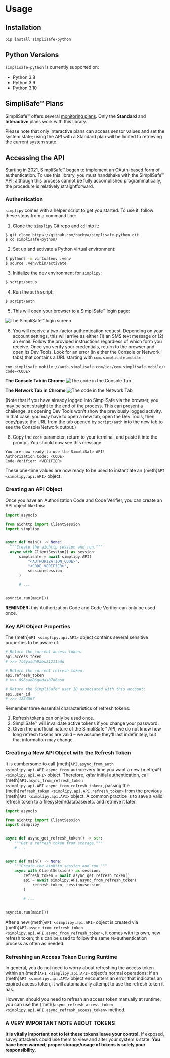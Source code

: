 # Usage

## Installation

```bash
pip install simplisafe-python
```

## Python Versions

`simplisafe-python` is currently supported on:

- Python 3.8
- Python 3.9
- Python 3.10

## SimpliSafe™ Plans

SimpliSafe™ offers several [monitoring plans](https://support.simplisafe.com/hc/en-us/articles/360023809972-What-are-the-service-plan-options-).
Only the **Standard** and **Interactive** plans work with this library.

Please note that only Interactive plans can access sensor values and set the system
state; using the API with a Standard plan will be limited to retrieving the current
system state.

## Accessing the API

Starting in 2021, SimpliSafe™  began to implement an OAuth-based form of authentication.
To use this library, you must handshake with the SimpliSafe™  API; although this process
cannot be fully accomplished programmatically, the procedure is relatively
straightforward.

### Authentication

`simplipy` comes with a helper script to get you started. To use it, follow these
steps from a command line:

1. Clone the ``simplipy`` Git repo and `cd` into it:

```sh
$ git clone https://github.com/bachya/simplisafe-python.git
$ cd simplisafe-python/
```

2. Set up and activate a Python virtual environment:

```sh
$ python3 -m virtualenv .venv
$ source .venv/bin/activate
```

3. Initialize the dev environment for ``simplipy``:

```sh
$ script/setup
```

4. Run the ``auth`` script:

```sh
$ script/auth
```

5. This will open your browser to a SimpliSafe™ login page:

![The SimpliSafe™ login screen](images/ss-login-screen.png)

6. You will receive a two-factor authentication request. Depending on your account
   settings, this will arrive as either (1) an SMS text message or (2) an email.
   Follow the provided instructions regardless of which form you receive. Once you
   verify your credentials, return to the browser and open its Dev Tools. Look for an
   error (in either the Console or Network tabs) that contains a URL starting with
   `com.simplisafe.mobile`:
```
com.simplisafe.mobile://auth.simplisafe.com/ios/com.simplisafe.mobile/callback?code=<CODE>
```
**The Console Tab in Chrome**
![The code in the Console Tab](images/ss-auth-code-in-console.png)

**The Network Tab in Chrome**
![The code in the Network Tab](images/ss-auth-code-in-network.png)

(Note that if you have already logged into SimpliSafe via the browser, you may be sent
straight to the end of the process. This can present a challenge, as opening Dev Tools
won't show the previously logged activity. In that case, you may have to open a new tab,
open the Dev Tools, then copy/paste the URL from the tab opened by `script/auth` into the
new tab to see the Console/Network output.)

8. Copy the `code` parameter, return to your terminal, and paste it into the prompt.
   You should now see this message:

```sh
You are now ready to use the SimpliSafe API!
Authorization Code: <CODE>
Code Verifier: <VERIFIER>
```

These one-time values are now ready to be used to instantiate an
{meth}`API <simplipy.api.API>` object.

### Creating an API Object

Once you have an Authorization Code and Code Verifier, you can create an API object like
this:

```python
import asyncio

from aiohttp import ClientSession
import simplipy


async def main() -> None:
  """Create the aiohttp session and run."""
  async with ClientSession() as session:
      simplisafe = await simplipy.API(
          "<AUTHORIZATION_CODE>",
          "<CODE_VERIFIER>",
          session=session,
      )

      # ...


asyncio.run(main())
```

**REMINDER:** this Authorization Code and Code Verifier can only be used once.

### Key API Object Properties

The {meth}`API <simplipy.api.API>` object contains several sensitive properties to be
aware of:

```python
# Return the current access token:
api.access_token
# >>> 7s9yasdh9aeu21211add

# Return the current refresh token:
api.refresh_token
# >>> 896sad86gudas87d6asd

# Return the SimpliSafe™ user ID associated with this account:
api.user_id
# >>> 1234567
```

Remember three essential characteristics of refresh tokens:

1. Refresh tokens can only be used once.
2. SimpliSafe™ will invalidate active tokens if you change your password.
3. Given the unofficial nature of the SimpliSafe™ API, we do not know how long refresh
   tokens are valid – we assume they'll last indefinitely, but that information may
   change.

### Creating a New API Object with the Refresh Token

It is cumbersome to call
{meth}`API.async_from_auth <simplipy.api.API.async_from_auth>` every time you want a new
{meth}`API <simplipy.api.API>` object. Therefore, *after* initial authentication, call
{meth}`API.async_from_refresh_token <simplipy.api.API.async_from_refresh_token>`,
passing the {meth}`refresh_token <simplipy.api.API.refresh_token>` from the previous
{meth}`API <simplipy.api.API>` object. A common practice is to save a valid refresh
token to a filesystem/database/etc. and retrieve it later.

```python
import asyncio

from aiohttp import ClientSession
import simplipy


async def async_get_refresh_token() -> str:
    """Get a refresh token from storage."""
    # ...


async def main() -> None:
    """Create the aiohttp session and run."""
    async with ClientSession() as session:
        refresh_token = await async_get_refresh_token()
        api = await simplipy.API.async_from_refresh_token(
            refresh_token, session=session
        )

        # ...


asyncio.run(main())
```

After a new {meth}`API <simplipy.api.API>` object is created via
{meth}`API.async_from_refresh_token <simplipy.api.API.async_from_refresh_token>`, it
comes with its own, new refresh token; this can be used to follow the same
re-authentication process as often as needed.

### Refreshing an Access Token During Runtime

In general, you do not need to worry about refreshing the access token within an
{meth}`API <simplipy.api.API>` object's normal operations; if an
{meth}`API <simplipy.api.API>` object encounters an error that indicates an expired access token, it will automatically attempt to use the refresh token it has.

However, should you need to refresh an access token manually at runtime, you can use the
{meth}`async_refresh_access_token <simplipy.api.API.async_refresh_access_token>` method.

### A VERY IMPORTANT NOTE ABOUT TOKENS

**It is vitally important not to let these tokens leave your control.** If
exposed, savvy attackers could use them to view and alter your system's state. **You
have been warned; proper storage/usage of tokens is solely your responsibility.**
